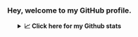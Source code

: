<div align="center"> 
<h3>Hey, welcome to my GitHub profile.</h3>


<details>
 <summary> <b>📈 Click here for my Github stats</b></summary>

[![GitHub Streak](https://github-readme-streak-stats.herokuapp.com?user=Mehul2203&theme=elegant)](https://git.io/streak-stats) 
![GitHub Stats](https://github-readme-stats.vercel.app/api?username=Mehul2203&show_icons=true&theme=tokyonight)
[![Top Langs](https://github-readme-stats.vercel.app/api/top-langs/?username=Mehul2203&layout=compact&langs_count=8)](https://github.com/Mehul2203/github-readme-stats)
</details>
</div>

